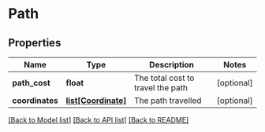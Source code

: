 # Path

## Properties
Name | Type | Description | Notes
------------ | ------------- | ------------- | -------------
**path_cost** | **float** | The total cost to travel the path | [optional] 
**coordinates** | [**list[Coordinate]**](Coordinate.md) | The path travelled | [optional] 

[[Back to Model list]](../README.md#documentation-for-models) [[Back to API list]](../README.md#documentation-for-api-endpoints) [[Back to README]](../README.md)


